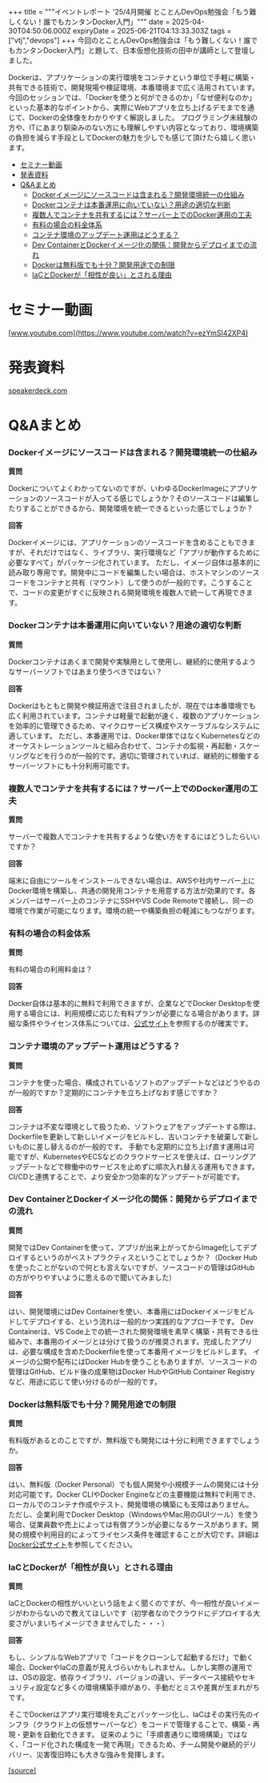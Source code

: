 +++
title = """イベントレポート '25/4月開催 とことんDevOps勉強会「もう難しくない！誰でもカンタンDocker入門」"""
date = 2025-04-30T04:50:06.000Z
expiryDate = 2025-06-21T04:13:33.303Z
tags = ["vtj","devops"]
+++
今回のとことんDevOps勉強会は「もう難しくない！誰でもカンタンDocker入門」と題して、日本仮想化技術の田中が講師として登壇しました。

Dockerは、アプリケーションの実行環境をコンテナという単位で手軽に構築・共有できる技術で、開発現場や検証環境、本番環境まで広く活用されています。 今回のセッションでは、「Dockerを使うと何ができるのか」「なぜ便利なのか」といった基本的なポイントから、実際にWebアプリを立ち上げるデモまでを通じて、Dockerの全体像をわかりやすく解説しました。 プログラミング未経験の方や、ITにあまり馴染みのない方にも理解しやすい内容となっており、環境構築の負担を減らす手段としてDockerの魅力を少しでも感じて頂けたら嬉しく思います。

*   [セミナー動画](#セミナー動画)
*   [発表資料](#発表資料)
*   [Q&Aまとめ](#QAまとめ)
    *   [Dockerイメージにソースコードは含まれる？開発環境統一の仕組み](#Dockerイメージにソースコードは含まれる開発環境統一の仕組み)
    *   [Dockerコンテナは本番運用に向いていない？用途の適切な判断](#Dockerコンテナは本番運用に向いていない用途の適切な判断)
    *   [複数人でコンテナを共有するには？サーバー上でのDocker運用の工夫](#複数人でコンテナを共有するにはサーバー上でのDocker運用の工夫)
    *   [有料の場合の料金体系](#有料の場合の料金体系)
    *   [コンテナ環境のアップデート運用はどうする？](#コンテナ環境のアップデート運用はどうする)
    *   [Dev ContainerとDockerイメージ化の関係：開発からデプロイまでの流れ](#Dev-ContainerとDockerイメージ化の関係開発からデプロイまでの流れ)
    *   [Dockerは無料版でも十分？開発用途での制限](#Dockerは無料版でも十分開発用途での制限)
    *   [IaCとDockerが「相性が良い」とされる理由](#IaCとDockerが相性が良いとされる理由)

セミナー動画
======

[www.youtube.com](https://www.youtube.com/watch?v=ezYmSI42XP4)

発表資料
====

[speakerdeck.com](https://speakerdeck.com/devops_vtj/mounan-sikunai-shui-demokantandockerru-men-30fen-deanatanopcniapuriwoli-tishang-geru)

Q&Aまとめ
======

### Dockerイメージにソースコードは含まれる？開発環境統一の仕組み

**質問**

Dockerについてよくわかってないのですが、いわゆるDockerImageにアプリケーションのソースコードが入ってる感じでしょうか？そのソースコードは編集したりすることができるから、開発環境を統一できるといった感じでしょうか？

**回答**

Dockerイメージには、アプリケーションのソースコードを含めることもできますが、それだけではなく、ライブラリ、実行環境など「アプリが動作するために必要なすべて」がパッケージ化されています。 ただし、イメージ自体は基本的に読み取り専用です。開発中にコードを編集したい場合は、ホストマシンのソースコードをコンテナと共有（マウント）して使うのが一般的です。こうすることで、コードの変更がすぐに反映される開発環境を複数人で統一して再現できます。

### Dockerコンテナは本番運用に向いていない？用途の適切な判断

**質問**

Dockerコンテナはあくまで開発や実験用として使用し、継続的に使用するようなサーバーソフトではあまり使うべきではない？

**回答**

Dockerはもともと開発や検証用途で注目されましたが、現在では本番環境でも広く利用されています。コンテナは軽量で起動が速く、複数のアプリケーションを効率的に管理できるため、マイクロサービス構成やスケーラブルなシステムに適しています。 ただし、本番運用では、Docker単体ではなくKubernetesなどのオーケストレーションツールと組み合わせて、コンテナの監視・再起動・スケーリングなどを行うのが一般的です。適切に管理されていれば、継続的に稼働するサーバーソフトにも十分利用可能です。

### 複数人でコンテナを共有するには？サーバー上でのDocker運用の工夫

**質問**

サーバーで複数人でコンテナを共有するような使い方をするにはどうしたらいいですか？

**回答**

端末に自由にツールをインストールできない場合は、AWSや社内サーバー上にDocker環境を構築し、共通の開発用コンテナを用意する方法が効果的です。各メンバーはサーバー上のコンテナにSSHやVS Code Remoteで接続し、同一の環境で作業が可能になります。環境の統一や構築負担の軽減にもつながります。

### 有料の場合の料金体系

**質問**

有料の場合の利用料金は？

**回答**

Docker自体は基本的に無料で利用できますが、企業などでDocker Desktopを使用する場合には、利用規模に応じた有料プランが必要になる場合があります。詳細な条件やライセンス体系については、[公式サイト](https://www.docker.com/pricing)を参照するのが確実です。

### コンテナ環境のアップデート運用はどうする？

**質問**

コンテナを使った場合、構成されているソフトのアップデートなどはどうやるのが一般的ですか？定期的にコンテナを立ち上げなおす感じですか？

**回答**

コンテナは不変な環境として扱うため、ソフトウェアをアップデートする際は、Dockerfileを更新して新しいイメージをビルドし、古いコンテナを破棄して新しいものに差し替えるのが一般的です。 手動でも定期的に立ち上げ直す運用は可能ですが、KubernetesやECSなどのクラウドサービスを使えば、ローリングアップデートなどで稼働中のサービスを止めずに順次入れ替える運用もできます。CI/CDと連携することで、より安全かつ効率的なアップデートが可能です。

### Dev ContainerとDockerイメージ化の関係：開発からデプロイまでの流れ

**質問**

開発ではDev Containerを使って、アプリが出来上がってからImage化してデプロイするというのがベストプラクティスということでしょうか？（Docker Hubを使ったことがないので何とも言えないですが、ソースコードの管理はGitHubの方がやりやすいように思えるので聞いてみました）

**回答**

はい、開発環境にはDev Containerを使い、本番用にはDockerイメージをビルドしてデプロイする、という流れは一般的かつ実践的なアプローチです。 Dev Containerは、VS Code上での統一された開発環境を素早く構築・共有できる仕組みで、本番用のイメージとは分けて扱うのが推奨されます。完成したアプリは、必要な構成を含めたDockerfileを使って本番用イメージをビルドします。 イメージの公開や配布にはDocker Hubを使うこともありますが、ソースコードの管理はGitHub、ビルド後の成果物はDocker HubやGitHub Container Registryなど、用途に応じて使い分けるのが一般的です。

### Dockerは無料版でも十分？開発用途での制限

**質問**

有料版があるとのことですが、無料版でも開発には十分に利用できますでしょうか。

**回答**

はい、無料版（Docker Personal）でも個人開発や小規模チームの開発には十分対応可能です。Docker CLIやDocker Engineなどの主要機能は無料で利用でき、ローカルでのコンテナ作成やテスト、開発環境の構築にも支障はありません。 ただし、企業利用でDocker Desktop（WindowsやMac用のGUIツール）を使う場合、従業員数や売上によっては有償プランが必要になるケースがあります。開発の規模や利用目的によってライセンス条件を確認することが大切です。詳細は[Docker公式サイト](https://www.docker.com/pricing/)を参照してください。

### IaCとDockerが「相性が良い」とされる理由

**質問**

IaCとDockerの相性がいいという話をよく聞くのですが、今一相性が良いイメージがわからないので教えてほしいです（初学者なのでクラウドにデプロイする大変さがいまいちイメージできませんでした・・・）

**回答**

もし、シンプルなWebアプリで「コードをクローンして起動するだけ」で動く場合、DockerやIaCの意義が見えづらいかもしれません。しかし実際の運用では、OSの設定、依存ライブラリ、バージョンの違い、データベース接続やセキュリティ設定など多くの環境構築手順があり、手動だとミスや差異が生まれがちです。

そこでDockerはアプリ実行環境を丸ごとパッケージ化し、IaCはその実行先のインフラ（クラウド上の仮想サーバーなど）をコードで管理することで、構築・再現・更新を自動化できます。 従来のように「手順書通りに環境構築」ではなく、「コード化された構成を一発で再現」できるため、チーム開発や継続的デリバリー、災害復旧時にも大きな強みを発揮します。

[[source]](https://devops-blog.virtualtech.jp/entry/20250430/1745988606)
